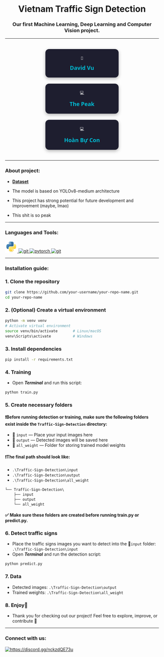 <h1 align="center">Vietnam Traffic Sign Detection</h1>
<h3 align="center">Our first Machine Learning, Deep Learning and Computer Vision project.</h3>

<hr>

<!-- LƯU Ý: Nếu có &#x26; thì phải sửa thành & -->
<style>
.collaborators-row {
  display: flex;
  justify-content: center;
  gap: 20px;
  padding: 20px;
  font-family: 'Segoe UI', sans-serif;
  flex-wrap: wrap;
}

.collaborator-card {
  background-color: #1e1e2f;
  color: #f0f0f0;
  padding: 20px;
  border-radius: 12px;
  width: 200px;
  text-align: center;
  box-shadow: 0 4px 12px rgba(0, 0, 0, 0.3);
  transition: transform 0.2s ease, background-color 0.2s ease;
}

.collaborator-card:hover {
  transform: translateY(-6px);
  background-color: #2c2c44;
}

.collaborator-card a {
  text-decoration: none;
  color: #00bcd4;
  font-weight: bold;
  font-size: 18px;
  display: inline-block;
  margin-top: 10px;
}

.collaborator-card a:hover {
  color: #1de9b6;
}
</style>

<div class="collaborators-row">
  <div class="collaborator-card">
    <div>🧠</div>
    <a href="https://github.com/davidislearninghowtocode" target="_blank">David Vu</a>
  </div>

  <div class="collaborator-card">
    <div>💻</div>
    <a href="https://github.com/AnDpTri" target="_blank">The Peak</a>
  </div>

  <div class="collaborator-card">
    <div>💻</div>
    <a href="https://github.com/HoanBuCon" target="_blank">Hoàn Bự Con</a>
  </div>
</div>


<hr>

<h3>About project:</h3>  

- <a href="https://www.kaggle.com/datasets/maitam/vietnamese-traffic-signs" target="_blank"><b>Dataset</b></a>

- The model is based on YOLOv8-medium architecture

- This project has strong potential for future development and improvement (maybe, lmao)

- This shit is so peak

<hr>

<h3 align="left">Languages and Tools:</h3>
<p align="left">
  <a href="https://www.python.org" target="_blank" rel="noreferrer"> <img src="https://raw.githubusercontent.com/devicons/devicon/master/icons/python/python-original.svg" alt="python" width="40" height="40"/> </a>
  <a href="https://www.ultralytics.com/brand"> <img src="https://cdn.prod.website-files.com/680a070c3b99253410dd3dcf/680a070c3b99253410dd3e8d_UltralyticsYOLO_mark_blue.svg" alt="git" width="40" height="40"/> </a>
  <a href="https://pytorch.org/" target="_blank" rel="noreferrer"> <img src="https://www.vectorlogo.zone/logos/pytorch/pytorch-icon.svg" alt="pytorch" width="40" height="40"/> </a>
  <a href="https://git-scm.com/" target="_blank" rel="noreferrer"> <img src="https://www.vectorlogo.zone/logos/git-scm/git-scm-icon.svg" alt="git" width="40" height="40"/> </a>
</p>

<hr>

<h3>Installation guide:</h3>

### 1. Clone the repository

```bash
git clone https://github.com/your-username/your-repo-name.git
cd your-repo-name
```

### 2. (Optional) Create a virtual environment
```bash
python -m venv venv
# Activate virtual environment
source venv/bin/activate       # Linux/macOS
venv\Scripts\activate          # Windows
```

### 3. Install dependencies
```bash
pip install -r requirements.txt
```

### 4. Training
- Open ***Terminal*** and run this script:
```bash
python train.py
```

### 5. Create necessary folders
#### ❗Before running detection or training, make sure the following folders exist inside the `Traffic-Sign-Detection` directory:

- 📁 `input` — Place your input images here 
- 📁 `output` — Detected images will be saved here  
- 📁 `all_weight` — Folder for storing trained model weights  
#### ❗The final path should look like:
- ```.\Traffic-Sign-Detection\input```
- ```.\Traffic-Sign-Detection\output```
- ```.\Traffic-Sign-Detection\all_weight```

```text
└── Traffic-Sign-Detection\
    ├── input
    ├── output
    └── all_weight
```
#### ✅ Make sure these folders are created before running train.py or predict.py.

### 6. Detect traffic signs
- Place the traffic signs images you want to detect into the 📁`input` folder: ```.\Traffic-Sign-Detection\input```
- Open ***Terminal*** and run the detection script:
```bash
python predict.py
```

### 7. Data
- Detected images: ```.\Traffic-Sign-Detection\output```
- Trained weights: ```.\Traffic-Sign-Detection\all_weight```

### 8. Enjoy🎉
- Thank you for checking out our project! Feel free to explore, improve, or contribute 🚀

<hr>

<h3 align="left">Connect with us:</h3>
<p align="left">
<a href="https://discord.gg/https://discord.gg/nckzdQE73u" target="_blank"><img align="center" src="https://upload.wikimedia.org/wikipedia/fr/4/4f/Discord_Logo_sans_texte.svg" alt="https://discord.gg/nckzdQE73u" height="30" width="40" /></a>
</p>